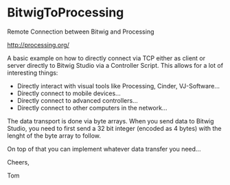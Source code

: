 BitwigToProcessing
==================

Remote Connection between Bitwig and Processing

http://processing.org/

A basic example on how to directly connect via TCP either as client or server directly to Bitwig Studio via a Controller Script.
This allows for a lot of interesting things:

 - Directly interact with visual tools like Processing, Cinder, VJ-Software...
 - Directly connect to mobile devices...
 - Directly connect to advanced controllers...
 - Directly connect to other computers in the network...

The data transport is done via byte arrays.
When you send data to Bitwig Studio, you need to first send a 32 bit integer (encoded as 4 bytes) with the lenght of the byte array to follow.

On top of that you can implement whatever data transfer you need...

Cheers,

Tom
